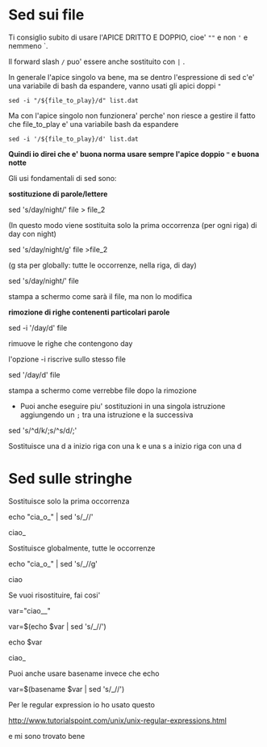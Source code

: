 # Sed sui file
Ti consiglio subito di usare l'APICE DRITTO E DOPPIO, cioe' `""` e non `'` e nemmeno \`.

Il forward slash `/` puo' essere anche sostituito con `|` .

In generale l'apice singolo va bene, ma se dentro l'espressione di sed c'e' una variabile di bash da espandere, vanno usati gli apici doppi `"`

    sed -i "/${file_to_play}/d" list.dat

Ma con l'apice singolo non funzionera' perche' non riesce a gestire il fatto che file_to_play e' una variabile bash da espandere

    sed -i '/${file_to_play}/d' list.dat

**Quindi io direi che e' buona norma usare sempre l'apice doppio `"` e buona notte**

Gli usi fondamentali di sed sono:

**sostituzione di parole/lettere**

sed 's/day/night/' file > file_2

(In questo modo viene sostituita solo la prima occorrenza (per ogni riga) di day con night)

sed 's/day/night/g' file >file_2

(g sta per globally: tutte le occorrenze, nella riga, di day)

sed 's/day/night/' file

stampa a schermo come sarà il file, ma non lo modifica

**rimozione di righe contenenti particolari parole**

sed -i '/day/d' file

rimuove le righe che contengono day

l'opzione -i riscrive sullo stesso file

sed '/day/d' file

stampa a schermo come verrebbe file dopo la rimozione

* Puoi anche eseguire piu' sostituzioni in una singola istruzione aggiungendo un `;` tra una istruzione e la successiva

sed 's/^d/k/;s/^s/d/;'

Sostituisce una d a inizio riga con una k e una s a inizio riga con una d

# Sed sulle stringhe

Sostituisce solo la prima occorrenza

echo "cia_o_" | sed 's/_//'

ciao_

Sostituisce globalmente, tutte le occorrenze

echo "cia_o_" | sed 's/_//g'

ciao


Se vuoi risostituire, fai cosi'

var="ciao__"

var=$(echo $var | sed 's/_//')

echo $var

ciao_

Puoi anche usare basename invece che echo

var=$(basename $var | sed 's/_//')

Per le regular expression io ho usato questo

http://www.tutorialspoint.com/unix/unix-regular-expressions.html

e mi sono trovato bene
